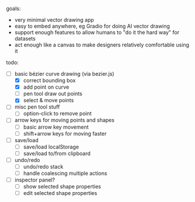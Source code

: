 
goals:
- very minimal vector drawing app
- easy to embed anywhere, eg Gradio for doing AI vector drawing
- support enough features to allow humans to "do it the hard way" for datasets
- act enough like a canvas to make designers relatively comfortable using it

todo:
- [ ] basic bézier curve drawing (via bezier.js)
  - [x] correct bounding box
  - [x] add point on curve
  - [ ] pen tool draw out points
  - [x] select & move points
- [ ] misc pen tool stuff
  - [ ] option-click to remove point
- [ ] arrow keys for moving points and shapes
  - [ ] basic arrow key movement
  - [ ] shift+arrow keys for moving faster
- [ ] save/load
  - [ ] save/load localStorage
  - [ ] save/load to/from clipboard
- [ ] undo/redo
  - [ ] undo/redo stack
  - [ ] handle coalescing multiple actions
- [ ] inspector panel?
  - [ ] show selected shape properties
  - [ ] edit selected shape properties
